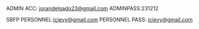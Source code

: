 ADMIN ACC: jorandelgado23@gmail.com
ADMINPASS:231212

SBFP PERSONNEL:icievy@gmail.com
PERSONNEL PASS: icievy@gmail.com
